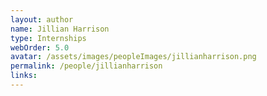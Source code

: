 ```yaml
---
layout: author
name: Jillian Harrison
type: Internships
webOrder: 5.0
avatar: /assets/images/peopleImages/jillianharrison.png
permalink: /people/jillianharrison
links:
---
```

